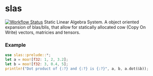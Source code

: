 # slas

[![Workflow Status](https://github.com/unic0rn9k/slas/actions/workflows/rust.yml/badge.svg)](https://github.com/unic0rn9k/slas/actions/workflows/rust.yml)
Static Linear Algebra System. A object oriented expansion of blas/blis, that allow for statically allocated cow (Copy On Write) vectors, matricies and tensors.

### Example
```rust
use slas::prelude::*;
let a = moo![f32: 1, 2, 3.2];
let b = moo![f32: 3, 0.4, 5];
println!("Dot product of {:?} and {:?} is {:?}", a, b, a.dot(&b));
```
